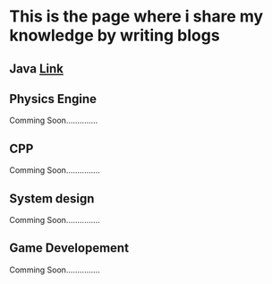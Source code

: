 # This is the page where i share my knowledge by writing blogs

## Java [Link](Java/java.md)

## Physics Engine
Comming Soon..............

## CPP
Comming Soon...............

## System design
Comming Soon...............

## Game Developement
Comming Soon...............

